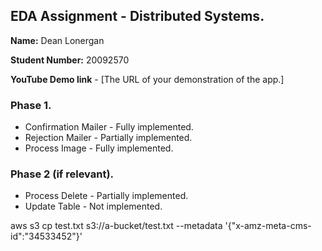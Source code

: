 ## EDA Assignment - Distributed Systems.

__Name:__ Dean Lonergan

__Student Number:__ 20092570

__YouTube Demo link__ - [The URL of your demonstration of the app.]

### Phase 1.

+ Confirmation Mailer - Fully implemented.
+ Rejection Mailer - Partially implemented.
+ Process Image - Fully implemented.

### Phase 2 (if relevant).

+ Process Delete - Partially implemented.
+ Update Table - Not implemented.

aws s3 cp test.txt s3://a-bucket/test.txt --metadata '{"x-amz-meta-cms-id":"34533452"}'
